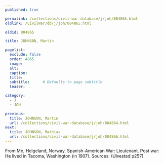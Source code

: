 ```yaml
---
published: true

permalink: /collections/civil-war-database/j/joh/004865.html
oldlink: /CivilWar/db/j/joh/004865.html

oldid: 004865

title: JOHNSON, Martin

pagelist:
  exclude: false
  order: 4865
  image: 
  alt:
  caption:
  title:
  subtitle:      # Defaults to page subtitle
  teaser:

category: 
  - J 
  - JOH

previous:
  title: JOHNSON, Martin
  url: /collections/civil-war-database/j/joh/004864.html  
next:
  title: JOHNSON, Mathias
  url: /collections/civil-war-database/j/joh/004866.html   
---
```

From Mo, Helgeland, Norway. Spanish-American War: Lieutenant. Post war: He lived in Tacoma, Washington (in 1907). Sources: (Ulvestad p257)